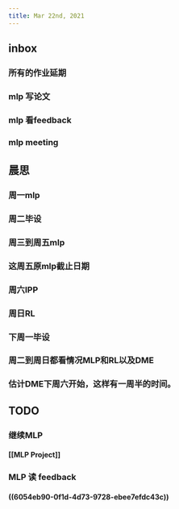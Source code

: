 ```yaml
---
title: Mar 22nd, 2021
---
```


## inbox
### 所有的作业延期
### mlp 写论文
### mlp 看feedback
### mlp meeting
## 晨思
### 周一mlp
### 周二毕设
### 周三到周五mlp
### 这周五原mlp截止日期
### 周六IPP
### 周日RL
### 下周一毕设
### 周二到周日都看情况MLP和RL以及DME
### 估计DME下周六开始，这样有一周半的时间。
## TODO
### 继续MLP
#### [[MLP Project]]
### MLP 读 feedback
#### ((6054eb90-0f1d-4d73-9728-ebee7efdc43c))
